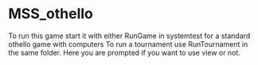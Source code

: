 MSS_othello
===========

To run this game start it with either RunGame in systemtest for a standard othello game with computers
To run a tournament use RunTournament in the same folder. Here you are prompted if you want to use view or not.